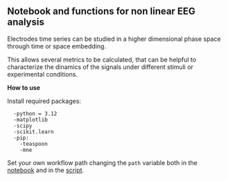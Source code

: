 ## **Notebook and functions for non linear EEG analysis**

Electrodes time series can be studied in a higher dimensional phase space through time or space embedding.

This allows several metrics to be calculated, that can be helpful to characterize the dinamics of the signals under different stimuli or experimental conditions.

**How to use**

Install required packages:
```
  -python = 3.12
  -matplotlib
  -scipy
  -scikit.learn
  -pip:
    -teaspoon
    -mne
```
Set your own workflow path changing the `path` variable both in the [notebook](/nlin-EEG.ipynb) and in the [script](/functions.py).

